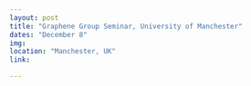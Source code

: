 ```yaml
---
layout: post
title: "Graphene Group Seminar, University of Manchester"
dates: "December 8"
img: 
location: "Manchester, UK"
link: 

---
```

